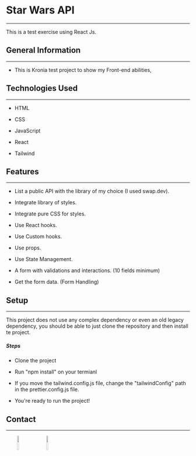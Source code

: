 <h1>Star Wars API</h1>
<hr><p>This is a test exercise using React Js.</p><h2>General Information</h2>
<hr><ul>
<li>This is Kronia test project to show my Front-end abilities,</li>
</ul><h2>Technologies Used</h2>
<hr><ul>
<li>HTML</li>
</ul><ul>
<li>CSS</li>
</ul><ul>
<li>JavaScript</li>
</ul><ul>
<li>React</li>
</ul><ul>
<li>Tailwind</li>
</ul><h2>Features</h2>
<hr><ul>
<li>List a public API with the library of my choice (I used swap.dev).</li>
</ul><ul>
<li>Integrate library of styles.</li>
</ul><ul>
<li>Integrate pure CSS for styles.</li>
</ul><ul>
<li>Use React hooks.</li>
</ul><ul>
<li>Use Custom hooks.</li>
</ul><ul>
<li>Use props.</li>
</ul><ul>
<li>Use State Management.</li>
</ul><ul>
<li>A form with validations and interactions. (10 fields minimum)</li>
</ul><ul>
<li>Get the form data. (Form Handling)</li>
</ul><h2>Setup</h2>
<hr><p>This project does not use any complex dependency or even an old legacy dependency, you should be able to just clone the repository and then install te project.</p><h5>Steps</h5><ul>
<li>Clone the project</li>
</ul><ul>
<li>Run "npm install" on your termianl</li>
</ul><ul>
<li>If you move the tailwind.config.js file, change the "tailwindConfig" path in the prettier.config.js file.</li>
</ul><ul>
<li>You're ready to run the project!</li>
</ul><h2>Contact</h2>
<hr><p><span style="margin-right: 30px;"></span><a href="https://www.linkedin.com/in/sebastian-vizcarra-gradilla-1565141a8/"><img target="_blank" src="https://cdn.jsdelivr.net/gh/devicons/devicon/icons/linkedin/linkedin-original.svg" style="width: 10%;"></a><span style="margin-right: 30px;"></span><a href="https://github.com/sebassvg"><img target="_blank" src="https://cdn.jsdelivr.net/gh/devicons/devicon/icons/github/github-original.svg" style="width: 10%;"></a></p>